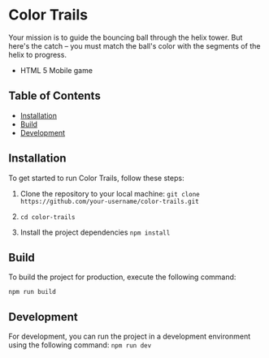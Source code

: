 # Color Trails

Your mission is to guide the bouncing ball through the helix tower. But here's the catch – you must match the ball's color with the segments of the helix to progress.

- HTML 5 Mobile game

## Table of Contents

- [Installation](#installation)
- [Build](#build)
- [Development](#development)

## Installation

To get started to run Color Trails, follow these steps:

1. Clone the repository to your local machine: `git clone https://github.com/your-username/color-trails.git`
2. `cd color-trails`

3. Install the project dependencies
   `npm install`

## Build

To build the project for production, execute the following command:

`npm run build`

## Development

For development, you can run the project in a development environment using the following command:
`npm run dev`

